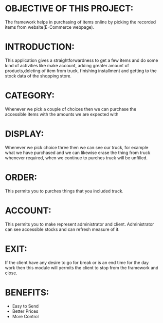 # OBJECTIVE OF THIS PROJECT:
The framework helps in purchasing of items online by picking the recorded items from website(E-Commerce webpage).
# INTRODUCTION:
This application gives a straightforwardness to get a few items and do some kind of activities like make account, adding greater amount of products,deleting of item from truck, finishing installment and getting to the stock data of the shopping store.
# CATEGORY:
Whenever we pick a couple of choices then we can purchase the accessible items with the amounts we are expected with
# DISPLAY:
 Whenever we pick choice three then we can see our truck, for example what we have purchased and we can likewise erase the thing from truck whenever required, when we continue to purches truck will be unfilled.
# ORDER:
This permits you to purches things that you included truck.
# ACCOUNT:
This permits you to make represent administrator and client. Administrator can see accessible stocks and can refresh measure of it.
# EXIT: 
If the client have any desire to go for break or is an end time for the day work then this module will permits the client to stop from the framework and close.
# BENEFITS:
* Easy to Send
* Better Prices
* More Control
